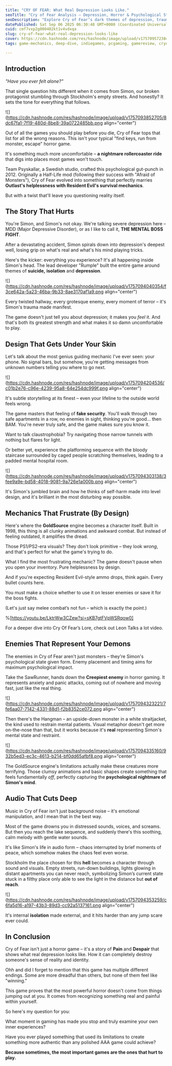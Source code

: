 ```yaml
---
title: "CRY OF FEAR: What Real Depression Looks Like."
seoTitle: "Cry of Fear Analysis – Depression, Horror & Psychological Storytelling"
seoDescription: "Explore Cry of Fear’s dark themes of depression, trauma, and horror in this deep dive into its story, design, and impact."
datePublished: Sat Sep 06 2025 06:30:48 GMT+0000 (Coordinated Universal Time)
cuid: cmf7vxp2g000402kt1v4vdxqa
slug: cry-of-fear-what-real-depression-looks-like
cover: https://cdn.hashnode.com/res/hashnode/image/upload/v1757095723842/0a5e778c-abbb-4d05-85f4-9c287660e894.png
tags: game-mechanics, deep-dive, indiegames, pcgaming, gamereview, cryoffear, psychologicalhorror, gameanalysis, horrorgaming, horrorgameanalysis, goldsourceengine, gamedesignanalysis, underratedgames, atmosphericdesign, gamingdiscussion

---
```


## **Introduction**

*"Have you ever felt alone?"*

That single question hits different when it comes from Simon, our broken protagonist stumbling through Stockholm's empty streets. And honestly? It sets the tone for everything that follows.

![](https://cdn.hashnode.com/res/hashnode/image/upload/v1757093852705/8dc67fa1-7f19-480d-8be8-39a0722485bb.png align="center")

Out of all the games you should play before you die, Cry of Fear tops that list for all the wrong reasons. This isn't your typical "find keys, run from monster, escape" horror game.

It's something much more uncomfortable – **a nightmare rollercoaster ride** that digs into places most games won't touch.

Team Psyskallar, a Swedish studio, crafted this psychological gut-punch in 2012. Originally a Half-Life mod (following their success with "Afraid of Monsters"), Cry of Fear evolved into something that perfectly marries **Outlast's helplessness with Resident Evil's survival mechanics**.

But with a twist that'll leave you questioning reality itself.

## **The Story That Hurts**

You're Simon, and Simon's not okay. We're talking severe depression here – MDD (Major Depressive Disorder), or as I like to call it, **THE MENTAL BOSS FIGHT**.

After a devastating accident, Simon spirals down into depression's deepest well, losing grip on what's real and what's his mind playing tricks.

Here's the kicker: everything you experience? It's all happening inside Simon's head. The lead developer "Rumple" built the entire game around themes of **suicide,** **isolation** and **depression**.

![](https://cdn.hashnode.com/res/hashnode/image/upload/v1757094040354/f3ce642a-5a23-46ba-9b33-8ae3170af1a9.png align="center")

Every twisted hallway, every grotesque enemy, every moment of terror – it's Simon's trauma made manifest.

The game doesn't just tell you about depression; it makes you *feel* it. And that's both its greatest strength and what makes it so damn uncomfortable to play.

## **Design That Gets Under Your Skin**

Let's talk about the most genius guiding mechanic I've ever seen: your phone. No signal bars, but somehow, you're getting messages from unknown numbers telling you where to go next.

![](https://cdn.hashnode.com/res/hashnode/image/upload/v1757094204536/c01b2e76-c96e-4239-95a8-64e254dc999f.png align="center")

It's subtle storytelling at its finest – even your lifeline to the outside world feels wrong.

The game masters that feeling of **fake security**. You'll walk through two safe apartments in a row, no enemies in sight, thinking you're good... then BAM. You're never truly safe, and the game makes sure you know it.

Want to talk claustrophobia? Try navigating those narrow tunnels with nothing but flares for light.

Or better yet, experience the platforming sequence with the bloody staircase surrounded by caged people scratching themselves, leading to a padded mental hospital room.

![](https://cdn.hashnode.com/res/hashnode/image/upload/v1757094303138/3fee9a9e-bd58-4018-9081-9a726e1a000b.png align="center")

It's Simon's jumbled brain and how he thinks of self-harm made into level design, and it's brilliant in the most disturbing way possible.

## **Mechanics That Frustrate (By Design)**

Here's where the **GoldSource** engine becomes a character itself. Built in 1998, this thing is all clunky animations and awkward combat. But instead of feeling outdated, it amplifies the dread.

Those PS1/PS2-era visuals? They don't look primitive – they look *wrong*, and that's perfect for what the game's trying to do.

What I find the most frustrating mechanic? The game doesn't pause when you open your inventory. Pure helplessness by design.

And if you're expecting Resident Evil-style ammo drops, think again. Every bullet counts here.

You must make a choice whether to use it on lesser enemies or save it for the boss fights.

(Let's just say melee combat’s not fun – which is exactly the point.)

%[https://youtu.be/LktrWw3CZew?si=sKB7gtFVpWSRqow0] 

For a deeper dive into Cry Of Fear’s Lore, check out Leon Talks a lot video.

## **Enemies That Represent Your Demons**

The enemies in Cry of Fear aren't just monsters – they're Simon's psychological state given form. Enemy placement and timing aims for maximum psychological impact.

Take the SawRunner, hands down the **Creepiest enemy** in horror gaming. It represents anxiety and panic attacks, coming out of nowhere and moving fast, just like the real thing.

![](https://cdn.hashnode.com/res/hashnode/image/upload/v1757094323221/7fe6aa07-7142-4331-88d1-f2b8352ce072.png align="center")

Then there's the Hangman – an upside-down monster in a white straitjacket, the kind used to restrain mental patients. Visual metaphor doesn't get more on-the-nose than that, but it works because it's **real** representing Simon's mental state and restraint.

![](https://cdn.hashnode.com/res/hashnode/image/upload/v1757094335160/932b5ed3-ec3c-4613-b214-bf0dd65afbf8.png align="center")

The GoldSource engine's limitations actually make these creatures more terrifying. Those clumsy animations and basic shapes create something that feels fundamentally *off*, perfectly capturing the **psychological nightmare of Simon's mind**.

## **Audio That Cuts Deep**

Music in Cry of Fear isn't just background noise – it's emotional manipulation, and I mean that in the best way.

Most of the game drowns you in distressed sounds, voices, and screams. But then you reach the lake sequence, and suddenly there's this soothing, calm melody with gentle water sounds.

It's like Simon's life in audio form – chaos interrupted by brief moments of peace, which somehow makes the chaos feel even worse.

Stockholm the place chosen for this **hell** becomes a character through sound and visuals. Empty streets, run-down buildings, lights glowing in distant apartments you can never reach, symbolizing Simon’s current state stuck in a filthy place only able to see the light in the distance but **out of reach**.

![](https://cdn.hashnode.com/res/hashnode/image/upload/v1757094353259/c6fa5d16-a197-43b3-89d3-cc92a5137161.png align="center")

It's internal **isolation** made external, and it hits harder than any jump scare ever could.

## **In Conclusion**

Cry of Fear isn't just a horror game – it's a story of **Pain** and **Despair** that shows what real depression looks like. How it can completely destroy someone's sense of reality and identity.

Ohh and did I forget to mention that this game has multiple different endings. Some are more dreadful than others, but none of them feel like "winning."

This game proves that the most powerful horror doesn't come from things jumping out at you. It comes from recognizing something real and painful within yourself.

So here's my question for you:

What moment in gaming has made you stop and truly examine your own inner experiences?

Have you ever played something that used its limitations to create something more authentic than any polished AAA game could achieve?

**Because sometimes, the most important games are the ones that hurt to play.**